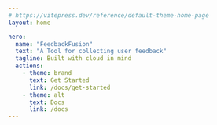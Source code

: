 ```yaml
---
# https://vitepress.dev/reference/default-theme-home-page
layout: home

hero:
  name: "FeedbackFusion"
  text: "A Tool for collecting user feedback"
  tagline: Built with cloud in mind
  actions:
    - theme: brand
      text: Get Started
      link: /docs/get-started
    - theme: alt
      text: Docs
      link: /docs
---
```


